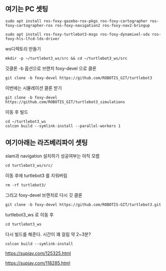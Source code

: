 ## 여기는 PC 셋팅
```
sudo apt install ros-foxy-gazebo-ros-pkgs ros-foxy-cartographer ros-foxy-cartographer-ros ros-foxy-navigation2 ros-foxy-nav2-bringup
```

```
sudo apt install ros-foxy-turtlebot3-msgs ros-foxy-dynamixel-sdx ros-foxy-hls-lfcd-lds-driver
```

ws디렉토리 만들기
```
mkdir -p ~/turtlebot3_ws/src && cd ~/turtlebot3_ws/src
```

깃클론 -b 옵션으로 브랜치 foxy-devel 으로 클론
```
git clone -b foxy-devel https://github.com/ROBOTIS_GIT/turtlebot3
```

이번에는 시뮬레이션 클론 받기
```
git clone -b foxy-devel https://github.com/ROBOTIS_GIT/turtlebot3_simulations
```

이동 후 빌드
```
cd ~/turtlebot3_ws
colcon build --symlink-install --parallel-workers 1
```


## 여기아래는 라즈베리파이 셋팅

slam과 navigation 설치하기
성공여부는 아직 모름

```
cd turtlebot3_ws/src/
```
이동 후에 turtlebot3 를 지워버림
```
rm -rf turtlebot3/
```

그리고 foxy-devel 브랜치로 다시 깃 클론
```
git clone -b foxy-devel https://github.com/ROBOTIS-GIT/turtlebot3.git
```

turtlebot3_ws 로 이동 후 
```
cd turtlebot3_ws
```

다시 빌드를 해준다. 시간이 꽤 걸림 약 2~3분?
```
colcon build --symlink-install 
```

https://supjav.com/125325.html

https://supjav.com/118285.html

